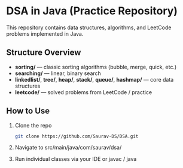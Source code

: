 # DSA in Java (Practice Repository)

This repository contains data structures, algorithms, and LeetCode problems implemented in Java.

## Structure Overview

- **sorting/** — classic sorting algorithms (bubble, merge, quick, etc.)
- **searching/** — linear, binary search
- **linkedlist/**, **tree/**, **heap/**, **stack/**, **queue/**, **hashmap/** — core data structures
- **leetcode/** — solved problems from LeetCode / practice

## How to Use
1. Clone the repo  
   ```bash
   git clone https://github.com/Saurav-DS/DSA.git
   
2. Navigate to src/main/java/com/saurav/dsa/

3. Run individual classes via your IDE or javac / java

